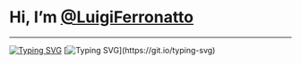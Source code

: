 #  Hi, I’m [@LuigiFerronatto](https://www.instagram.com/)
--- 
[![Typing SVG](https://readme-typing-svg.demolab.com?font=Montserrat&weight=500&duration=500&pause=500&color=7242F7&vCenter=true&multiline=true&repeat=true&random=true&width=500&height=250&lines=ChatBot+Developer;UX%2FUI+Studant;JavaScript+Full-Stack;Front-end+Developer;Back-end+Developer;Mid-Level+System+Analyst)](https://git.io/typing-svg)
[![Typing SVG](https://readme-typing-svg.demolab.com?font=Montserrat&duration=500&pause=500&color=12001F&vCenter=true&multiline=true&random=false&width=1000&height=250&lines=JavaScript;React.js+%7C++Vue.Js+%7C+Next.js;SQL+%26+NoSQL+%7C+SQLlite+%7C+MongoDB+%7C+MySQL+;Restful+APIS+%7C+Postman+%7C+Insomnia;Vercel+%7C+...)](https://git.io/typing-svg)
